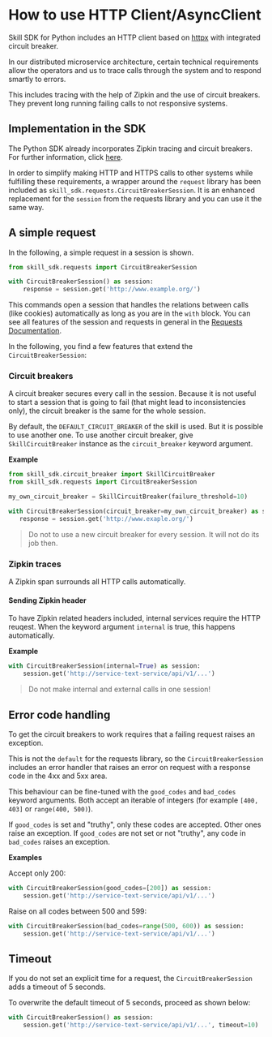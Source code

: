 # How to use HTTP Client/AsyncClient

Skill SDK for Python includes an HTTP client based on [httpx](https://www.python-httpx.org/) 
with integrated circuit breaker. 

In our distributed microservice architecture, certain technical requirements allow the operators and us to trace calls through the system and to respond smartly to errors.

This includes tracing with the help of Zipkin and the use of circuit breakers. They prevent long running failing calls to not responsive systems.

## Implementation in the SDK

The Python SDK already incorporates Zipkin tracing and circuit breakers. For further information, click [here](../tracing.md).

In order to simplify making HTTP and HTTPS calls to other systems while fulfilling these requirements, a wrapper around 
the `request` library has been included as `skill_sdk.requests.CircuitBreakerSession`. 
It is an enhanced replacement for the `session` from the requests library and you can use it the same way.

## A simple request

In the following, a simple request in a session is shown.

```python
from skill_sdk.requests import CircuitBreakerSession

with CircuitBreakerSession() as session:
    response = session.get('http://www.example.org/')
```

This commands open a session that handles the relations between calls (like cookies) automatically as long as you are in the `with` block.
You can see all features of the session and requests in general in the [Requests Documentation](http://docs.python-requests.org/en/latest/user/advanced/). 

In the following, you find a few features that extend the `CircuitBreakerSession`:

### Circuit breakers

A circuit breaker secures every call in the session. Because it is not useful to start a session that is going to fail (that might lead to inconsistencies only), the circuit breaker is the same for the whole session.

By default, the `DEFAULT_CIRCUIT_BREAKER` of the skill is used. But it is possible to use another one.
To use another circuit breaker, give `SkillCircuitBreaker` instance as the `circuit_breaker` keyword argument.

**Example**

 ```python
from skill_sdk.circuit_breaker import SkillCircuitBreaker
from skill_sdk.requests import CircuitBreakerSession

my_own_circuit_breaker = SkillCircuitBreaker(failure_threshold=10)

with CircuitBreakerSession(circuit_breaker=my_own_circuit_breaker) as session:
    response = session.get('http://www.exaple.org/')
```

> Do not to use a new circuit breaker for every session. It will not do its job then.

### Zipkin traces

A Zipkin span surrounds all HTTP calls automatically.

#### Sending Zipkin header

To have Zipkin related headers included, internal services require the HTTP reuqest.
When the keyword argument `internal` is true, this happens automatically.

**Example**

```python
with CircuitBreakerSession(internal=True) as session:
    session.get('http://service-text-service/api/v1/...')
```

>Do not make internal and external calls in one session!

## Error code handling

To get the circuit breakers to work requires that a failing request raises an exception.

This is not the `default` for the requests library, so the `CircuitBreakerSession` includes an error handler that
raises an error on request with a response code in the 4xx and 5xx area.

This behaviour can be fine-tuned with the `good_codes` and `bad_codes` keyword arguments.
Both accept an iterable of integers (for example `[400, 403]` or `range(400, 500)`).

If `good_codes` is set and "truthy", only these codes are accepted. Other ones raise an exception.
If `good_codes` are not set or not "truthy", any code in `bad_codes` raises an exception.

**Examples**

Accept only 200:

```python
with CircuitBreakerSession(good_codes=[200]) as session:
    session.get('http://service-text-service/api/v1/...')
```

Raise on all codes between 500 and 599:

```python
with CircuitBreakerSession(bad_codes=range(500, 600)) as session:
    session.get('http://service-text-service/api/v1/...')
```

## Timeout

If you do not set an explicit time for a request, the `CircuitBreakerSession` adds a timeout of 5 seconds.

To overwrite the default timeout of 5 seconds, proceed as shown below:

```python
with CircuitBreakerSession() as session:
    session.get('http://service-text-service/api/v1/...', timeout=10)
```
